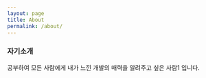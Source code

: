 ```yaml
---
layout: page
title: About
permalink: /about/
---
```


### **자기소개**
공부하여 모든 사람에게 내가 느낀 개발의 매력을 알려주고 싶은 사람1 입니다.